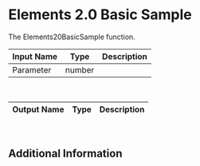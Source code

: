 

# Elements 2.0 Basic Sample

The Elements20BasicSample function.

|Input Name|Type|Description|
|---|---|---|
|Parameter|number||


<br>

|Output Name|Type|Description|
|---|---|---|


<br>

## Additional Information